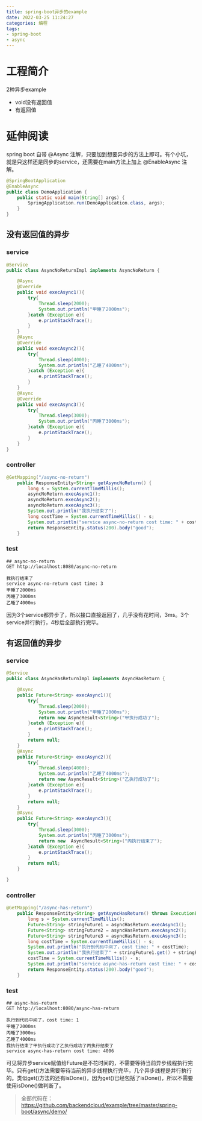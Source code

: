 ```yaml
---
title: spring-boot异步的example
date: 2022-03-25 11:24:27
categories: 编程
tags:
- spring-boot
- async
---
```


# 工程简介
2种异步example
* void没有返回值
* 有返回值

# 延伸阅读

spring boot 自带 @Async 注解，只要加到想要异步的方法上即可。有个小坑，就是只这样还是同步的service，还需要在main方法上加上 @EnableAsync 注解。
```java
@SpringBootApplication
@EnableAsync
public class DemoApplication {
    public static void main(String[] args) {
        SpringApplication.run(DemoApplication.class, args);
    }
}
```
## 没有返回值的异步
### service
```java
@Service
public class AsyncNoReturnImpl implements AsyncNoReturn {

    @Async
    @Override
    public void execAsync1(){
        try{
            Thread.sleep(2000);
            System.out.println("甲睡了2000ms");
        }catch (Exception e){
            e.printStackTrace();
        }
    }
    @Async
    @Override
    public void execAsync2(){
        try{
            Thread.sleep(4000);
            System.out.println("乙睡了4000ms");
        }catch (Exception e){
            e.printStackTrace();
        }
    }
    @Async
    @Override
    public void execAsync3(){
        try{
            Thread.sleep(3000);
            System.out.println("丙睡了3000ms");
        }catch (Exception e){
            e.printStackTrace();
        }
    }
}
```
### controller
```java
@GetMapping("/async-no-return")
    public ResponseEntity<String> getAsyncNoReturn() {
        long s = System.currentTimeMillis();
        asyncNoReturn.execAsync1();
        asyncNoReturn.execAsync2();
        asyncNoReturn.execAsync3();
        System.out.println("我执行结束了");
        long costTime = System.currentTimeMillis() - s;
        System.out.println("service async-no-return cost time: " + costTime);
        return ResponseEntity.status(200).body("good");
    }
```
### test
    ## async-no-return
    GET http://localhost:8080/async-no-return
    
    我执行结束了
    service async-no-return cost time: 3
    甲睡了2000ms
    丙睡了3000ms
    乙睡了4000ms

因为3个service都异步了，所以接口直接返回了，几乎没有花时间，3ms。3个service并行执行，4秒后全部执行完毕。
## 有返回值的异步
### service
```java
@Service
public class AsyncHasReturnImpl implements AsyncHasReturn {

    @Async
    public Future<String> execAsync1(){
        try{
            Thread.sleep(2000);
            System.out.println("甲睡了2000ms");
            return new AsyncResult<String>("甲执行成功了");
        }catch (Exception e){
            e.printStackTrace();
        }
        return null;
    }
    @Async
    public Future<String> execAsync2(){
        try{
            Thread.sleep(4000);
            System.out.println("乙睡了4000ms");
            return new AsyncResult<String>("乙执行成功了");
        }catch (Exception e){
            e.printStackTrace();
        }
        return null;
    }
    @Async
    public Future<String> execAsync3(){
        try{
            Thread.sleep(3000);
            System.out.println("丙睡了3000ms");
            return new  AsyncResult<String>("丙执行结束了");
        }catch (Exception e){
            e.printStackTrace();
        }
        return null;
    }

}
```
### controller
```java
@GetMapping("/async-has-return")
    public ResponseEntity<String> getAsyncHasReturn() throws ExecutionException, InterruptedException {
        long s = System.currentTimeMillis();
        Future<String> stringFuture1 = asyncHasReturn.execAsync1();
        Future<String> stringFuture2 = asyncHasReturn.execAsync2();
        Future<String> stringFuture3 = asyncHasReturn.execAsync3();
        long costTime = System.currentTimeMillis() - s;
        System.out.println("执行到代码中间了，cost time: " + costTime);
        System.out.println("我执行结束了" + stringFuture1.get() + stringFuture2.get() + stringFuture3.get());
        costTime = System.currentTimeMillis() - s;
        System.out.println("service async-has-return cost time: " + costTime);
        return ResponseEntity.status(200).body("good");
    }
```
### test
    ## async-has-return
    GET http://localhost:8080/async-has-return
    
    执行到代码中间了，cost time: 1
    甲睡了2000ms
    丙睡了3000ms
    乙睡了4000ms
    我执行结束了甲执行成功了乙执行成功了丙执行结束了
    service async-has-return cost time: 4006

可见将异步service赋值给Future是不花时间的，不需要等待当前异步线程执行完毕。只有get()方法需要等待当前的异步线程执行完毕，几个异步线程是并行执行的。类似get()方法的还有isDone()，因为get()已经包括了isDone()，所以不需要使用isDone()做判断了。

> 全部代码在： https://github.com/backendcloud/example/tree/master/spring-boot/async/demo/

